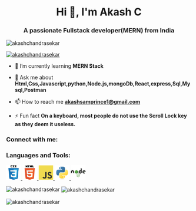 <h1 align="center">Hi 👋, I'm Akash C</h1>
<h3 align="center">A passionate Fullstack developer(MERN) from India</h3>

<p align="left"> <img src="https://komarev.com/ghpvc/?username=akashchandrasekar&label=Profile%20views&color=0e75b6&style=flat" alt="akashchandrasekar" /> </p>

<p align="left"> <a href="https://github.com/ryo-ma/github-profile-trophy"><img src="https://github-profile-trophy.vercel.app/?username=akashchandrasekar" alt="akashchandrasekar" /></a> </p>

- 🌱 I’m currently learning **MERN Stack**

- 💬 Ask me about **Html,Css,Javascript,python,Node.js,mongoDb,React,express,Sql,Mysql,Postman**

- 📫 How to reach me **akashsamprince1@gmail.com**

- ⚡ Fun fact **On a keyboard, most people do not use the Scroll Lock key as they deem it useless.**

<h3 align="left">Connect with me:</h3>
<p align="left">
</p>

<h3 align="left">Languages and Tools:</h3>
<p align="left"> <a href="https://www.w3schools.com/css/" target="_blank" rel="noreferrer"> <img src="https://raw.githubusercontent.com/devicons/devicon/master/icons/css3/css3-original-wordmark.svg" alt="css3" width="40" height="40"/> </a> <a href="https://www.w3.org/html/" target="_blank" rel="noreferrer"> <img src="https://raw.githubusercontent.com/devicons/devicon/master/icons/html5/html5-original-wordmark.svg" alt="html5" width="40" height="40"/> </a> <a href="https://developer.mozilla.org/en-US/docs/Web/JavaScript" target="_blank" rel="noreferrer"> <img src="https://raw.githubusercontent.com/devicons/devicon/master/icons/javascript/javascript-original.svg" alt="javascript" width="40" height="40"/> </a> <a href="https://www.python.org" target="_blank" rel="noreferrer"> <img src="https://raw.githubusercontent.com/devicons/devicon/master/icons/python/python-original.svg" alt="python" width="40" height="40"/> </a>
<a href="https://nodejs.org" target="_blank" rel="noreferrer"> <img src="https://raw.githubusercontent.com/devicons/devicon/master/icons/nodejs/nodejs-original-wordmark.svg" alt="nodejs" width="40" height="40"/> </a> </p>

<p><img align="left" src="https://github-readme-stats.vercel.app/api/top-langs?username=akashchandrasekar&show_icons=true&locale=en&layout=compact" alt="akashchandrasekar" /></p>

<p>&nbsp;<img align="center" src="https://github-readme-stats.vercel.app/api?username=akashchandrasekar&show_icons=true&locale=en" alt="akashchandrasekar" /></p>

<p><img align="center" src="https://github-readme-streak-stats.herokuapp.com/?user=akashchandrasekar&" alt="akashchandrasekar" /></p>


